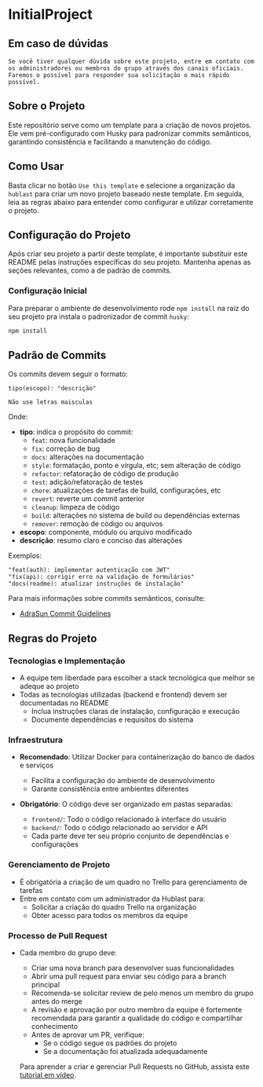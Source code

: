 # InitialProject

## Em caso de dúvidas

`Se você tiver qualquer dúvida sobre este projeto, entre em contato com os administradores ou membros do grupo através dos canais oficiais. Faremos o possível para responder sua solicitação o mais rápido possível.`

## Sobre o Projeto

Este repositório serve como um template para a criação de novos projetos. Ele vem pré-configurado com Husky para padronizar commits semânticos, garantindo consistência e facilitando a manutenção do código.

## Como Usar

Basta clicar no botão `Use this template` e selecione a organização da `hublast` para criar um novo projeto baseado neste template. Em seguida, leia as regras abaixo para entender como configurar e utilizar corretamente o projeto.

## Configuração do Projeto

Após criar seu projeto a partir deste template, é importante substituir este README pelas instruções específicas do seu projeto. Mantenha apenas as seções relevantes, como a de padrão de commits.

### Configuração Inicial

Para preparar o ambiente de desenvolvimento rode `npm install` na raiz do seu projeto pra instala o padronizador de commit `husky`:

```bash
npm install
```

## Padrão de Commits

Os commits devem seguir o formato:

```
tipo(escopo): "descrição"
```

`Não use letras maisculas`

Onde:

- **tipo**: indica o propósito do commit:
  - `feat`: nova funcionalidade
  - `fix`: correção de bug
  - `docs`: alterações na documentação
  - `style`: formatação, ponto e vírgula, etc; sem alteração de código
  - `refactor`: refatoração de código de produção
  - `test`: adição/refatoração de testes
  - `chore`: atualizações de tarefas de build, configurações, etc
  - `revert`: reverte um commit anterior
  - `cleanup`: limpeza de código
  - `build`: alterações no sistema de build ou dependências externas
  - `remover`: remoção de código ou arquivos
- **escopo**: componente, módulo ou arquivo modificado
- **descrição**: resumo claro e conciso das alterações

Exemplos:

```
"feat(auth): implementar autenticação com JWT"
"fix(api): corrigir erro na validação de formulários"
"docs(readme): atualizar instruções de instalação"
```

Para mais informações sobre commits semânticos, consulte:

- [AdraSun Commit Guidelines](https://github.com/angular/angular/blob/main/CONTRIBUTING.md#commit)

## Regras do Projeto

### Tecnologias e Implementação

- A equipe tem liberdade para escolher a stack tecnológica que melhor se adeque ao projeto
- Todas as tecnologias utilizadas (backend e frontend) devem ser documentadas no README
  - Inclua instruções claras de instalação, configuração e execução
  - Documente dependências e requisitos do sistema

### Infraestrutura

- **Recomendado**: Utilizar Docker para containerização do banco de dados e serviços

  - Facilita a configuração do ambiente de desenvolvimento
  - Garante consistência entre ambientes diferentes

- **Obrigatório**: O código deve ser organizado em pastas separadas:
  - `frontend/`: Todo o código relacionado à interface do usuário
  - `backend/`: Todo o código relacionado ao servidor e API
  - Cada parte deve ter seu próprio conjunto de dependências e configurações

### Gerenciamento de Projeto

- É obrigatória a criação de um quadro no Trello para gerenciamento de tarefas
- Entre em contato com um administrador da Hublast para:
  - Solicitar a criação do quadro Trello na organização
  - Obter acesso para todos os membros da equipe

### Processo de Pull Request

- Cada membro do grupo deve:

  - Criar uma nova branch para desenvolver suas funcionalidades
  - Abrir uma pull request para enviar seu código para a branch principal
  - Recomenda-se solicitar review de pelo menos um membro do grupo antes do merge
  - A revisão e aprovação por outro membro da equipe é fortemente recomendada para garantir a qualidade do código e compartilhar conhecimento
  - Antes de aprovar um PR, verifique:
    - Se o código segue os padrões do projeto
    - Se a documentação foi atualizada adequadamente

  Para aprender a criar e gerenciar Pull Requests no GitHub, assista este [tutorial em vídeo](https://www.youtube.com/watch?v=xM-bZSDGjzA).
